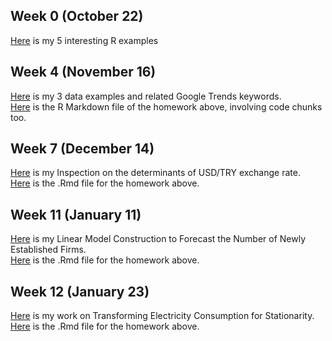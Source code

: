 ## Week 0 (October 22)
[Here](files/hw0.html) is my 5 interesting R examples
## Week 4 (November 16)
[Here](files/hw1.html) is my 3 data examples and related Google Trends keywords.  
[Here](files/hw1.Rmd) is the R Markdown file of the homework above, involving code chunks too.  
## Week 7 (December 14)
[Here](files/hw2.html) is my Inspection on the determinants of USD/TRY exchange rate.  
[Here](files/hw2.Rmd) is the .Rmd file for the homework above.
## Week 11 (January 11)
[Here](files/hw3.html) is my Linear Model Construction to Forecast the Number of Newly Established Firms.  
[Here](files/hw3.Rmd) is the .Rmd file for the homework above.
## Week 12 (January 23)
[Here](files/hw4.html) is my work on Transforming Electricity Consumption for Stationarity.  
[Here](files/hw4.Rmd) is the .Rmd file for the homework above.
